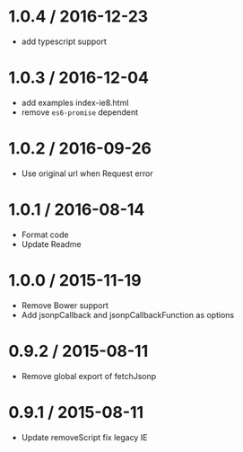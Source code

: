 1.0.4 / 2016-12-23
==================
* add typescript support

1.0.3 / 2016-12-04
==================
* add examples index-ie8.html
* remove `es6-promise` dependent

1.0.2 / 2016-09-26
==================
* Use original url when Request error

1.0.1 / 2016-08-14
==================
* Format code
* Update Readme

1.0.0 / 2015-11-19
==================
* Remove Bower support
* Add jsonpCallback and jsonpCallbackFunction as options

0.9.2 / 2015-08-11
==================
* Remove global export of fetchJsonp

0.9.1 / 2015-08-11
==================
* Update removeScript fix legacy IE
